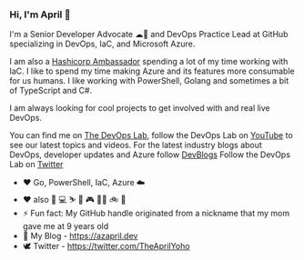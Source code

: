 ### Hi, I'm April 👋


I'm a Senior Developer Advocate ☁🥑 and DevOps Practice Lead at GitHub specializing in DevOps, IaC, and Microsoft Azure.

I am also a [Hashicorp Ambassador](https://www.hashicorp.com/) spending a lot of my time working with IaC. I like to spend my time making Azure and its features more consumable for us humans. I like working with PowerShell, Golang and sometimes a bit of TypeScript and C#. 

I am always looking for cool projects to get involved with and real live DevOps.

You can find me on [The DevOps Lab](https://aka.ms/TheDevOpsLab), follow the DevOps Lab on [YouTube](https://aka.ms/DevOpsLabYT) to see our latest topics and videos.
For the latest industry blogs about DevOps, developer updates and Azure follow [DevBlogs](https://aka.ms/devopsblog)
Follow the DevOps Lab on [Twitter](https://twitter.com/TheDevOpsLab)

- ❤ Go, PowerShell, IaC, Azure ☁️
- ❤ also 🍺 💻 ⛷️ 🤿 🎮 🏊‍♀️ 🚲 🏃‍ 
- ⚡ Fun fact: My GitHub handle originated from a nickname that my mom gave me at 9  years old
- 💬 My Blog - https://azapril.dev
- 🕊 Twitter - https://twitter.com/TheAprilYoho


